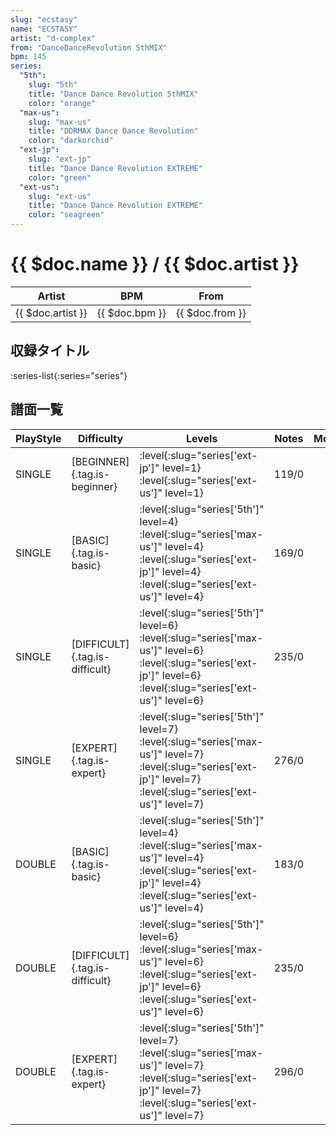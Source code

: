 ```yaml
---
slug: "ecstasy"
name: "ECSTASY"
artist: "d-complex"
from: "DanceDanceRevolution 5thMIX"
bpm: 145
series:
  "5th":
    slug: "5th"
    title: "Dance Dance Revolution 5thMIX"
    color: "orange"
  "max-us":
    slug: "max-us"
    title: "DDRMAX Dance Dance Revolution"
    color: "darkorchid"
  "ext-jp":
    slug: "ext-jp"
    title: "Dance Dance Revolution EXTREME"
    color: "green"
  "ext-us":
    slug: "ext-us"
    title: "Dance Dance Revolution EXTREME"
    color: "seagreen"
---
```


# {{ $doc.name }} / {{ $doc.artist }}

|Artist|BPM|From|
|------|---|----|
|{{ $doc.artist }}|{{ $doc.bpm }}|{{ $doc.from }}|

## 収録タイトル

:series-list{:series="series"}

## 譜面一覧

|PlayStyle|Difficulty|Levels|Notes|Movie|
|---------|----------|------|-----|-----|
|SINGLE|[BEGINNER]{.tag.is-beginner}|:level{:slug="series['ext-jp']" level=1} :level{:slug="series['ext-us']" level=1}|119/0||
|SINGLE|[BASIC]{.tag.is-basic}|:level{:slug="series['5th']" level=4} :level{:slug="series['max-us']" level=4} :level{:slug="series['ext-jp']" level=4} :level{:slug="series['ext-us']" level=4}|169/0||
|SINGLE|[DIFFICULT]{.tag.is-difficult}|:level{:slug="series['5th']" level=6} :level{:slug="series['max-us']" level=6} :level{:slug="series['ext-jp']" level=6} :level{:slug="series['ext-us']" level=6}|235/0||
|SINGLE|[EXPERT]{.tag.is-expert}|:level{:slug="series['5th']" level=7} :level{:slug="series['max-us']" level=7} :level{:slug="series['ext-jp']" level=7} :level{:slug="series['ext-us']" level=7}|276/0||
|DOUBLE|[BASIC]{.tag.is-basic}|:level{:slug="series['5th']" level=4} :level{:slug="series['max-us']" level=4} :level{:slug="series['ext-jp']" level=4} :level{:slug="series['ext-us']" level=4}|183/0||
|DOUBLE|[DIFFICULT]{.tag.is-difficult}|:level{:slug="series['5th']" level=6} :level{:slug="series['max-us']" level=6} :level{:slug="series['ext-jp']" level=6} :level{:slug="series['ext-us']" level=6}|235/0||
|DOUBLE|[EXPERT]{.tag.is-expert}|:level{:slug="series['5th']" level=7} :level{:slug="series['max-us']" level=7} :level{:slug="series['ext-jp']" level=7} :level{:slug="series['ext-us']" level=7}|296/0||
